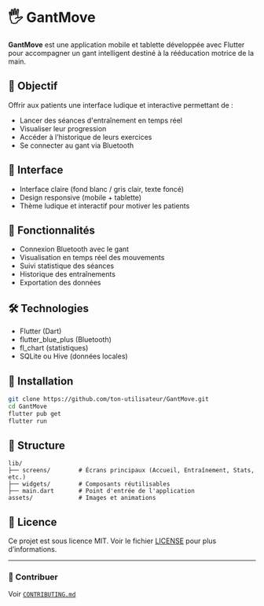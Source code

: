 # 🖐 GantMove

**GantMove** est une application mobile et tablette développée avec Flutter pour accompagner un gant intelligent destiné à la rééducation motrice de la main.

## 🎯 Objectif

Offrir aux patients une interface ludique et interactive permettant de :
- Lancer des séances d'entraînement en temps réel
- Visualiser leur progression
- Accéder à l’historique de leurs exercices
- Se connecter au gant via Bluetooth

## 📱 Interface

- Interface claire (fond blanc / gris clair, texte foncé)
- Design responsive (mobile + tablette)
- Thème ludique et interactif pour motiver les patients

## 🚀 Fonctionnalités

- Connexion Bluetooth avec le gant
- Visualisation en temps réel des mouvements
- Suivi statistique des séances
- Historique des entraînements
- Exportation des données

## 🛠️ Technologies

- Flutter (Dart)
- flutter_blue_plus (Bluetooth)
- fl_chart (statistiques)
- SQLite ou Hive (données locales)

## 🧪 Installation

```bash
git clone https://github.com/ton-utilisateur/GantMove.git
cd GantMove
flutter pub get
flutter run
```

## 📂 Structure

```
lib/
├── screens/        # Écrans principaux (Accueil, Entraînement, Stats, etc.)
├── widgets/        # Composants réutilisables
├── main.dart       # Point d'entrée de l'application
assets/             # Images et animations
```

## 📄 Licence

Ce projet est sous licence MIT. Voir le fichier [LICENSE](LICENSE) pour plus d’informations.

---

### 👏 Contribuer

Voir [`CONTRIBUTING.md`](CONTRIBUTING.md)
